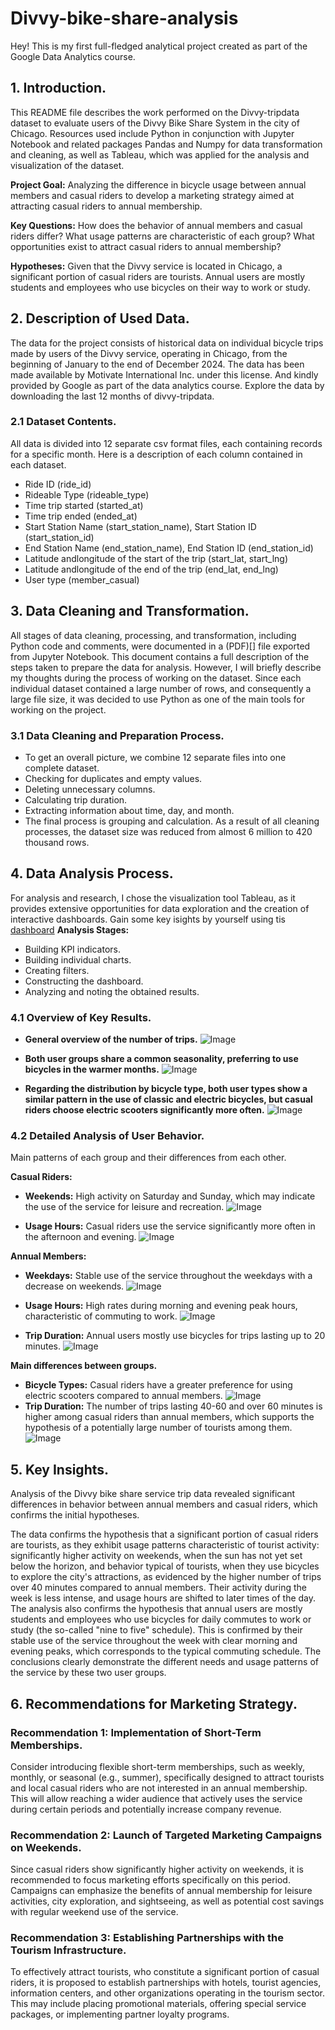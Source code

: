 # Divvy-bike-share-analysis
Hey! This is my first full-fledged analytical project created as part of the Google Data Analytics course.
## 1. Introduction.

This README file describes the work performed on the Divvy-tripdata dataset to evaluate users of the Divvy Bike Share System in the city of Chicago. Resources used include Python in conjunction with Jupyter Notebook and related packages Pandas and Numpy for data transformation and cleaning, as well as Tableau, which was applied for the analysis and visualization of the dataset.

**Project Goal:** Analyzing the difference in bicycle usage between annual members and casual riders to develop a marketing strategy aimed at attracting casual riders to annual membership.

**Key Questions:**
How does the behavior of annual members and casual riders differ?
What usage patterns are characteristic of each group?
What opportunities exist to attract casual riders to annual membership?

**Hypotheses:**
Given that the Divvy service is located in Chicago, a significant portion of casual riders are tourists.
Annual users are mostly students and employees who use bicycles on their way to work or study.

## 2. Description of Used Data.

The data for the project consists of historical data on individual bicycle trips made by users of the Divvy service, operating in Chicago, from the beginning of January to the end of December 2024.
The data has been made available by Motivate International Inc. under this license. And kindly provided by Google as part of the data analytics course.
Explore the data by downloading the last 12 months of divvy-tripdata.

### 2.1 Dataset Contents.

All data is divided into 12 separate csv format files, each containing records for a specific month. Here is a description of each column contained in each dataset.
* Ride ID (ride_id)
* Rideable Type (rideable_type)
* Time trip started (started_at)
* Time trip ended (ended_at)
* Start Station Name (start_station_name), Start Station ID (start_station_id)
* End Station Name (end_station_name), End Station ID (end_station_id)
* Latitude andlongitude of the start of the trip (start_lat, start_lng)
* Latitude andlongitude of the end of the trip (end_lat, end_lng)
* User type (member_casual)   

## 3. Data Cleaning and Transformation.

All stages of data cleaning, processing, and transformation, including Python code and comments, were documented in a (PDF)[] file exported from Jupyter Notebook. This document contains a full description of the steps taken to prepare the data for analysis.
However, I will briefly describe my thoughts during the process of working on the dataset.
Since each individual dataset contained a large number of rows, and consequently a large file size, it was decided to use Python as one of the main tools for working on the project.

### 3.1 Data Cleaning and Preparation Process.

* To get an overall picture, we combine 12 separate files into one complete dataset.
* Checking for duplicates and empty values.
* Deleting unnecessary columns.
* Calculating trip duration.
* Extracting information about time, day, and month.
* The final process is grouping and calculation.
As a result of all cleaning processes, the dataset size was reduced from almost 6 million to 420 thousand rows.

## 4. Data Analysis Process.

For analysis and research, I chose the visualization tool Tableau, as it provides extensive opportunities for data exploration and the creation of interactive dashboards.
Gain some key isights by yourself using tis [dashboard](https://public.tableau.com/views/DivvyBikeShareSystem/DivvyBikeShareSystemDashboard?:language=en-US&:sid=&:redirect=auth&:display_count=n&:origin=viz_share_link)
**Analysis Stages:**
* Building KPI indicators.
* Building individual charts.
* Creating filters.
* Constructing the dashboard.
* Analyzing and noting the obtained results.

### 4.1 Overview of Key Results.

* **General overview of the number of trips.**
![Image](https://github.com/user-attachments/assets/6e974b98-74e8-4791-9e8f-4c37fd259d03)

* **Both user groups share a common seasonality, preferring to use bicycles in the warmer months.**
![Image](https://github.com/user-attachments/assets/1143d17f-c927-40a5-8077-e178fd0c257d)

* **Regarding the distribution by bicycle type, both user types show a similar pattern in the use of classic and electric bicycles, but casual riders choose electric scooters significantly more often.**
![Image](https://github.com/user-attachments/assets/cba3b7d8-6a31-40f0-92e1-fdb5ae7ac6af)

### 4.2 Detailed Analysis of User Behavior.

Main patterns of each group and their differences from each other.

**Casual Riders:**

* **Weekends:** High activity on Saturday and Sunday, which may indicate the use of the service for leisure and recreation.
![Image](https://github.com/user-attachments/assets/d4c0daa6-a7e2-4a49-ba37-5c513fe772f2)

* **Usage Hours:** Casual riders use the service significantly more often in the afternoon and evening.
![Image](https://github.com/user-attachments/assets/ac5f6d55-294c-4ffd-a815-125c895514cc)

**Annual Members:**
* **Weekdays:** Stable use of the service throughout the weekdays with a decrease on weekends.
![Image](https://github.com/user-attachments/assets/d4c0daa6-a7e2-4a49-ba37-5c513fe772f2)

* **Usage Hours:** High rates during morning and evening peak hours, characteristic of commuting to work.
![Image](https://github.com/user-attachments/assets/ac5f6d55-294c-4ffd-a815-125c895514cc)

* **Trip Duration:** Annual users mostly use bicycles for trips lasting up to 20 minutes.
![Image](https://github.com/user-attachments/assets/47b262db-3083-4ee0-8df3-529abfa0dc0a)

**Main differences between groups.**
* **Bicycle Types:** Casual riders have a greater preference for using electric scooters compared to annual members.
![Image](https://github.com/user-attachments/assets/cba3b7d8-6a31-40f0-92e1-fdb5ae7ac6af)
* **Trip Duration:** The number of trips lasting 40-60 and over 60 minutes is higher among casual riders than annual members, which supports the hypothesis of a potentially large number of tourists among them.
![Image](https://github.com/user-attachments/assets/47b262db-3083-4ee0-8df3-529abfa0dc0a)

## 5. Key Insights.

Analysis of the Divvy bike share service trip data revealed significant differences in behavior between annual members and casual riders, which confirms the initial hypotheses.

The data confirms the hypothesis that a significant portion of casual riders are tourists, as they exhibit usage patterns characteristic of tourist activity: significantly higher activity on weekends, when the sun has not yet set below the horizon, and behavior typical of tourists, when they use bicycles to explore the city's attractions, as evidenced by the higher number of trips over 40 minutes compared to annual members. Their activity during the week is less intense, and usage hours are shifted to later times of the day.
The analysis also confirms the hypothesis that annual users are mostly students and employees who use bicycles for daily commutes to work or study (the so-called "nine to five" schedule). This is confirmed by their stable use of the service throughout the week with clear morning and evening peaks, which corresponds to the typical commuting schedule.
The conclusions clearly demonstrate the different needs and usage patterns of the service by these two user groups.

## 6. Recommendations for Marketing Strategy.

### Recommendation 1: Implementation of Short-Term Memberships.
Consider introducing flexible short-term memberships, such as weekly, monthly, or seasonal (e.g., summer), specifically designed to attract tourists and local casual riders who are not interested in an annual membership. This will allow reaching a wider audience that actively uses the service during certain periods and potentially increase company revenue.

### Recommendation 2: Launch of Targeted Marketing Campaigns on Weekends.
Since casual riders show significantly higher activity on weekends, it is recommended to focus marketing efforts specifically on this period. Campaigns can emphasize the benefits of annual membership for leisure activities, city exploration, and sightseeing, as well as potential cost savings with regular weekend use of the service.

### Recommendation 3: Establishing Partnerships with the Tourism Infrastructure.
To effectively attract tourists, who constitute a significant portion of casual riders, it is proposed to establish partnerships with hotels, tourist agencies, information centers, and other organizations operating in the tourism sector. This may include placing promotional materials, offering special service packages, or implementing partner loyalty programs.
